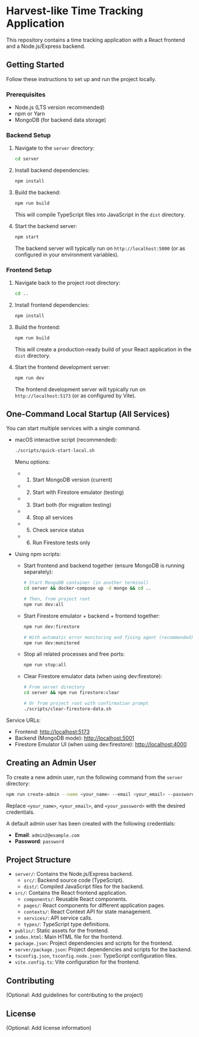# Harvest-like Time Tracking Application

This repository contains a time tracking application with a React frontend and a Node.js/Express backend.

## Getting Started

Follow these instructions to set up and run the project locally.

### Prerequisites

* Node.js (LTS version recommended)
* npm or Yarn
* MongoDB (for backend data storage)

### Backend Setup

1. Navigate to the `server` directory:

    ```bash
    cd server
    ```

2. Install backend dependencies:

    ```bash
    npm install
    ```

3. Build the backend:

    ```bash
    npm run build
    ```

    This will compile TypeScript files into JavaScript in the `dist` directory.
4. Start the backend server:

    ```bash
    npm start
    ```

    The backend server will typically run on `http://localhost:5000` (or as configured in your environment variables).

### Frontend Setup

1. Navigate back to the project root directory:

    ```bash
    cd ..
    ```

2. Install frontend dependencies:

    ```bash
    npm install
    ```

3. Build the frontend:

    ```bash
    npm run build
    ```

    This will create a production-ready build of your React application in the `dist` directory.
4. Start the frontend development server:

    ```bash
    npm run dev
    ```

    The frontend development server will typically run on `http://localhost:5173` (or as configured by Vite).

## One-Command Local Startup (All Services)

You can start multiple services with a single command.

* macOS interactive script (recommended):

  ```bash
  ./scripts/quick-start-local.sh
  ```

  Menu options:
  * 1) Start MongoDB version (current)
  * 2) Start with Firestore emulator (testing)
  * 3) Start both (for migration testing)
  * 4) Stop all services
  * 5) Check service status
  * 6) Run Firestore tests only

* Using npm scripts:

  * Start frontend and backend together (ensure MongoDB is running separately):

    ```bash
    # Start MongoDB container (in another terminal)
    cd server && docker-compose up -d mongo && cd ..

    # Then, from project root
    npm run dev:all
    ```

  * Start Firestore emulator + backend + frontend together:

    ```bash
    npm run dev:firestore
    
    # With automatic error monitoring and fixing agent (recommended)
    npm run dev:monitored
    ```

  * Stop all related processes and free ports:

    ```bash
    npm run stop:all
    ```

  * Clear Firestore emulator data (when using dev:firestore):

    ```bash
    # From server directory
    cd server && npm run firestore:clear
    
    # Or from project root with confirmation prompt
    ./scripts/clear-firestore-data.sh
    ```

Service URLs:
* Frontend: <http://localhost:5173>
* Backend (MongoDB mode): <http://localhost:5001>
* Firestore Emulator UI (when using dev:firestore): <http://localhost:4000>

## Creating an Admin User

To create a new admin user, run the following command from the `server` directory:

```bash
npm run create-admin --name <your_name> --email <your_email> --password <your_password>
```

Replace `<your_name>`, `<your_email>`, and `<your_password>` with the desired credentials.

A default admin user has been created with the following credentials:
* **Email**: `admin2@example.com`
* **Password**: `password`

## Project Structure

* `server/`: Contains the Node.js/Express backend.
  * `src/`: Backend source code (TypeScript).
  * `dist/`: Compiled JavaScript files for the backend.
* `src/`: Contains the React frontend application.
  * `components/`: Reusable React components.
  * `pages/`: React components for different application pages.
  * `contexts/`: React Context API for state management.
  * `services/`: API service calls.
  * `types/`: TypeScript type definitions.
* `public/`: Static assets for the frontend.
* `index.html`: Main HTML file for the frontend.
* `package.json`: Project dependencies and scripts for the frontend.
* `server/package.json`: Project dependencies and scripts for the backend.
* `tsconfig.json`, `tsconfig.node.json`: TypeScript configuration files.
* `vite.config.ts`: Vite configuration for the frontend.

## Contributing

(Optional: Add guidelines for contributing to the project)

## License

(Optional: Add license information)
